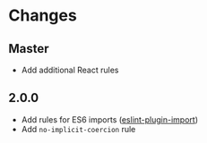 # Changes

## Master
- Add additional React rules

## 2.0.0
- Add rules for ES6 imports ([eslint-plugin-import](https://github.com/benmosher/eslint-plugin-import#rules))
- Add `no-implicit-coercion` rule
